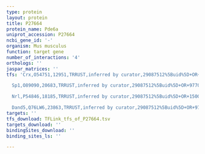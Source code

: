 ```yaml
---
type: protein
layout: protein
title: P27664
protein_name: Pde6a
uniprot_accession: P27664
ncbi_gene_id: '-'
organism: Mus musculus
function: target gene
number_of_interactions: '4'
orthologs: ''
jaspar_matrices: ''
tfs: 'Crx,O54751,12951,TRRUST,inferred by curator,29087512%5Buid%5D+OR+15001570%5Buid%5D,Yes

  Sp1,O89090,20683,TRRUST,inferred by curator,29087512%5Buid%5D+OR+9770645%5Buid%5D,Yes

  Nrl,P54846,18185,TRRUST,inferred by curator,29087512%5Buid%5D+OR+15001570%5Buid%5D,Yes

  Dand5,Q76LW6,23863,TRRUST,inferred by curator,29087512%5Buid%5D+OR+9770645%5Buid%5D,Yes'
targets: ''
tfs_download: TFLink_tfs_of_P27664.tsv
targets_download: ''
bindingSites_download: ''
binding_sites_ls: ''

---
```

